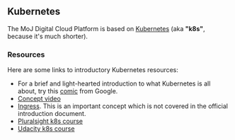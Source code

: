 ## Kubernetes

The MoJ Digital Cloud Platform is based on [Kubernetes][] (aka **"k8s"**, because it's much shorter).

### Resources

Here are some links to introductory Kubernetes resources:

 * For a brief and light-hearted introduction to what Kubernetes is all about, try this [comic][k8s-comic] from Google.
 * [Concept video][k8s-video]
 * [Ingress][]. This is an important concept which is not covered in the official introduction document.
 * [Pluralsight k8s course][]
 * [Udacity k8s course][]

[k8s-comic]: https://cloud.google.com/kubernetes-engine/kubernetes-comic/
[Kubernetes]: https://kubernetes.io
[k8s-video]: https://www.youtube.com/watch?v=IMOZCDhH7do
[Ingress]: https://kubernetes.io/docs/concepts/services-networking/ingress
[Pluralsight k8s course]: https://www.pluralsight.com/courses/getting-started-kubernetes
[Udacity k8s course]: https://eu.udacity.com/course/scalable-microservices-with-kubernetes--ud615

